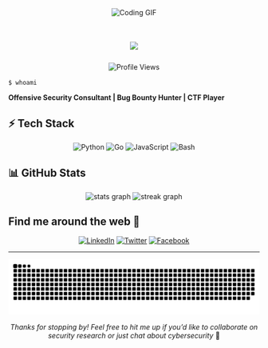 <div align="center">
  <img src="https://media.giphy.com/media/115BJle6N2Av0A/giphy.gif" width="400" alt="Coding GIF"/>
</div>

<h1 align="center">
  <img src="https://readme-typing-svg.herokuapp.com/?font=Righteous&size=35&center=true&vCenter=true&width=500&height=70&duration=4000&lines=Hi+There!+👋;I'm+Ajaysen+R!;" />
</h1>

<div align="center">
  <img src="https://komarev.com/ghpvc/?username=ajaysenr&label=Profile%20views&color=0e75b6&style=flat" alt="Profile Views" />
</div>

```
$ whoami
```

**Offensive Security Consultant | Bug Bounty Hunter | CTF Player**

## ⚡ Tech Stack

<div align="center">

![Python](https://img.shields.io/badge/Python-3776AB?style=for-the-badge&logo=python&logoColor=white)
![Go](https://img.shields.io/badge/Go-00ADD8?style=for-the-badge&logo=go&logoColor=white)
![JavaScript](https://img.shields.io/badge/JavaScript-F7DF1E?style=for-the-badge&logo=javascript&logoColor=black)
![Bash](https://img.shields.io/badge/Bash-4EAA25?style=for-the-badge&logo=gnu-bash&logoColor=white)

</div>

## 📊 GitHub Stats

<div align="center">
  <img src="https://github-readme-stats.vercel.app/api?username=ajaysenr&hide_title=false&hide_rank=false&show_icons=true&include_all_commits=true&count_private=true&disable_animations=false&theme=dracula&locale=en&hide_border=false" height="150" alt="stats graph"  />
  <img src="https://streak-stats.demolab.com?user=ajaysenr&locale=en&mode=daily&theme=dracula&hide_border=false&border_radius=5" height="150" alt="streak graph"  />
</div>

## Find me around the web 🧐

<div align="center">

[![LinkedIn](https://img.shields.io/badge/LinkedIn-0077B5?style=for-the-badge&logo=linkedin&logoColor=white)](https://www.linkedin.com/in/ajaysenr/)
[![Twitter](https://img.shields.io/badge/Twitter-1DA1F2?style=for-the-badge&logo=twitter&logoColor=white)](https://twitter.com/AjaysenR)
[![Facebook](https://img.shields.io/badge/Facebook-1877F2?style=for-the-badge&logo=facebook&logoColor=white)](https://www.facebook.com/iamajaysen)

</div>

---

<div align="center">
  <img src="https://raw.githubusercontent.com/platane/snk/output/github-contribution-grid-snake-dark.svg" alt="Snake animation" />
</div>

<div align="center">

*Thanks for stopping by! Feel free to hit me up if you’d like to collaborate on security research or just chat about cybersecurity* 🎯

</div>
